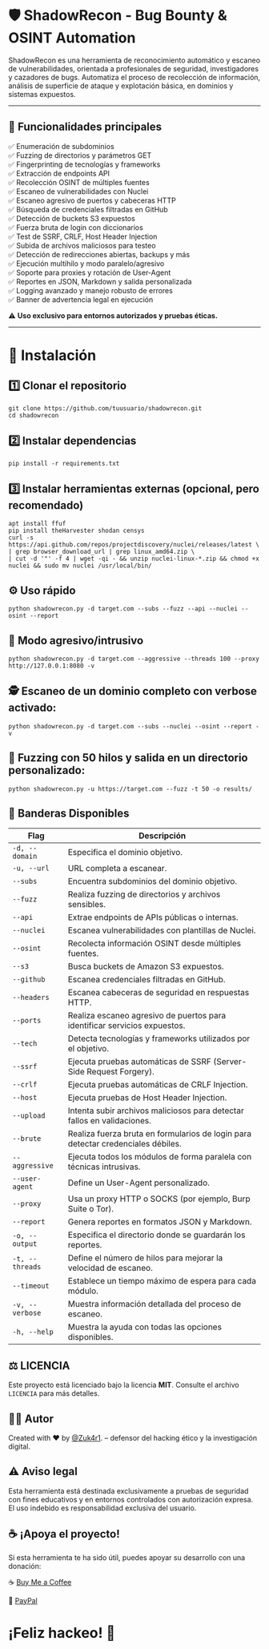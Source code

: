 # 🛡️ ShadowRecon - Bug Bounty & OSINT Automation

ShadowRecon es una herramienta de reconocimiento automático y escaneo de vulnerabilidades, orientada a profesionales de seguridad, investigadores y cazadores de bugs. Automatiza el proceso de recolección de información, análisis de superficie de ataque y explotación básica, en dominios y sistemas expuestos.

---

## 🧰 Funcionalidades principales

✅ Enumeración de subdominios  
✅ Fuzzing de directorios y parámetros GET  
✅ Fingerprinting de tecnologías y frameworks  
✅ Extracción de endpoints API  
✅ Recolección OSINT de múltiples fuentes  
✅ Escaneo de vulnerabilidades con Nuclei  
✅ Escaneo agresivo de puertos y cabeceras HTTP  
✅ Búsqueda de credenciales filtradas en GitHub  
✅ Detección de buckets S3 expuestos  
✅ Fuerza bruta de login con diccionarios  
✅ Test de SSRF, CRLF, Host Header Injection  
✅ Subida de archivos maliciosos para testeo  
✅ Detección de redirecciones abiertas, backups y más  
✅ Ejecución multihilo y modo paralelo/agresivo  
✅ Soporte para proxies y rotación de User-Agent  
✅ Reportes en JSON, Markdown y salida personalizada  
✅ Logging avanzado y manejo robusto de errores  
✅ Banner de advertencia legal en ejecución

⚠️ **Uso exclusivo para entornos autorizados y pruebas éticas.**

---

# 🚀 Instalación

## 1️⃣ Clonar el repositorio
```
git clone https://github.com/tuusuario/shadowrecon.git
cd shadowrecon
```

## 2️⃣ Instalar dependencias
```
pip install -r requirements.txt
```

## 3️⃣ Instalar herramientas externas (opcional, pero recomendado)
```
apt install ffuf
pip install theHarvester shodan censys
curl -s https://api.github.com/repos/projectdiscovery/nuclei/releases/latest \
| grep browser_download_url | grep linux_amd64.zip \
| cut -d '"' -f 4 | wget -qi - && unzip nuclei-linux-*.zip && chmod +x nuclei && sudo mv nuclei /usr/local/bin/
```

## ⚙️ Uso rápido

```
python shadowrecon.py -d target.com --subs --fuzz --api --nuclei --osint --report
```

## 👹 Modo agresivo/intrusivo
```
python shadowrecon.py -d target.com --aggressive --threads 100 --proxy http://127.0.0.1:8080 -v
```

## 🕵️ Escaneo de un dominio completo con verbose activado:
```
python shadowrecon.py -d target.com --subs --nuclei --osint --report -v
```

## 🚀 Fuzzing con 50 hilos y salida en un directorio personalizado:
```
python shadowrecon.py -u https://target.com --fuzz -t 50 -o results/
```

## 🔧 Banderas Disponibles

| Flag              | Descripción |
|------------------|--------------------------------------|
| `-d, --domain`   | Especifica el dominio objetivo. |
| `-u, --url`	   | URL completa a escanear. |
| `--subs`         | Encuentra subdominios del dominio objetivo. |
| `--fuzz`         | Realiza fuzzing de directorios y archivos sensibles. |
| `--api`          | Extrae endpoints de APIs públicas o internas. |
| `--nuclei`       | Escanea vulnerabilidades con plantillas de Nuclei. |
| `--osint`        | Recolecta información OSINT desde múltiples fuentes. |
| `--s3`           | Busca buckets de Amazon S3 expuestos. |
| `--github`       | Escanea credenciales filtradas en GitHub. |
| `--headers`	   | Escanea cabeceras de seguridad en respuestas HTTP. |
| `--ports`	   | Realiza escaneo agresivo de puertos para identificar servicios expuestos. |
| `--tech`	   | Detecta tecnologías y frameworks utilizados por el objetivo. |
| `--ssrf`	   | Ejecuta pruebas automáticas de SSRF (Server-Side Request Forgery). |
| `--crlf`	   | Ejecuta pruebas automáticas de CRLF Injection. |
| `--host`	   | Ejecuta pruebas de Host Header Injection. |
| `--upload`	   | Intenta subir archivos maliciosos para detectar fallos en validaciones. |
| `--brute`	   | Realiza fuerza bruta en formularios de login para detectar credenciales débiles. |
| `--aggressive`   | Ejecuta todos los módulos de forma paralela con técnicas intrusivas. |
| `--user-agent`   | Define un User-Agent personalizado. |
| `--proxy`	   | Usa un proxy HTTP o SOCKS (por ejemplo, Burp Suite o Tor). |
| `--report`       | Genera reportes en formatos JSON y Markdown. |
| `-o, --output`   | Especifica el directorio donde se guardarán los reportes. |
| `-t, --threads`  | Define el número de hilos para mejorar la velocidad de escaneo. |
| `--timeout`	   | Establece un tiempo máximo de espera para cada módulo. |
| `-v, --verbose`  | Muestra información detallada del proceso de escaneo. |
| `-h, --help`     | Muestra la ayuda con todas las opciones disponibles. |

## ⚖️ LICENCIA
Este proyecto está licenciado bajo la licencia **MIT**. Consulte el archivo `LICENCIA` para más detalles.

## 👨‍💻 Autor

Created with ❤️ by [@Zuk4r1](https://github.com/Zuk4r1). – defensor del hacking ético y la investigación digital.

## ⚠️ Aviso legal

Esta herramienta está destinada exclusivamente a pruebas de seguridad con fines educativos y en entornos controlados con autorización expresa. El uso indebido es responsabilidad exclusiva del usuario.

## ☕ ¡Apoya el proyecto!

Si esta herramienta te ha sido útil, puedes apoyar su desarrollo con una donación:

☕ [Buy Me a Coffee](https://buymeacoffee.com/investigacq)

💸 [PayPal](https://www.paypal.com/paypalme/babiloniaetica)

# ¡Feliz hackeo! 🎯
